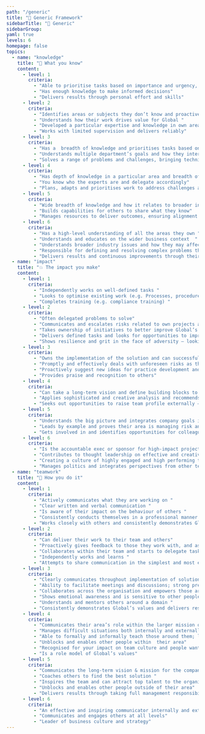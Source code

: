 ```yaml
---
path: "/generic"
title: "📄 Generic Framework"
sidebarTitle: "📄 Generic"
sidebarGroup:
yaml: true
levels: 6
homepage: false
topics:
  - name: "knowledge"
    title: "🧠 What you know"
    content:
      - level: 1
        criteria:
          - "Able to prioritise tasks based on importance and urgency, and request support as required; seeks clarification on requests and timelines."
          - "Has enough knowledge to make informed decisions"
          - "Delivers results through personal effort and skills"
      - level: 2
        criteria:
          - "Identifies areas or subjects they don’t know and proactively seeks out knowledge"
          - "Understands how their work drives value for Global "
          - "Developed a particular expertise and knowledge in own area"
          - "Works with limited supervision and delivers reliably"
      - level: 3
        criteria:
          - "Has a  breadth of knowledge and prioritises tasks based on their business impact to Global."
          - "Understands multiple department’s goals and how they interact with their own"
          - "Solves a range of problems and challenges, bringing technical insights and new ideas, whilst commercial insight is being developed."
      - level: 4
        criteria:
          - "Has depth of knowledge in a particular area and breadth of knowledge across their domain, always looking for new concepts to apply"
          - "You know who the experts are and delegate accordingly"
          - "Plans, adapts and prioritises work to address challenges and achieve medium term objectives.  "
      - level: 5
        criteria:
          - "Wide breadth of knowledge and how it relates to broader industry (possesses strong commercial awareness)."
          - "Builds capabilities for others to share what they know"
          - "Manages resources to deliver outcomes, ensuring alignment of resource is with the achievement of strategic business objectives and Global’s values. "
      - level: 6
        criteria:
          - "Has a high-level understanding of all the areas they own "
          - "Understands and educates on the wider business context  "
          - "Understands broader industry issues and how they may affect Global "
          - "Responsible for defining and resolving complex problems that are critical to achieving designed business outcomes."
          - "Delivers results and continuous improvements through their in-depth knowledge, expertise and best practices. "
  - name: "impact"
    title: "💥 The impact you make"
    content:
      - level: 1
        criteria:
          - "Independently works on well-defined tasks "
          - "Looks to optimise existing work (e.g. Processes, procedures, products, etc) "
          - "Completes training (e.g. compliance training) "
      - level: 2
        criteria:
          - "Often delegated problems to solve"
          - "Communicates and escalates risks related to own projects and business area "
          - "Takes ownership of initiatives to better improve Global’s culture and environment"
          - "Delivers defined tasks and looks for opportunities to improve them "
          - "Shows resilience and grit in the face of adversity – looking for opportunities to improve the way things work  "
      - level: 3
        criteria:
          - "Owns the implementation of the solution and can successfully gain buy-in for their proposals "
          - "Promptly and effectively deals with unforeseen risks as they arise "
          - "Proactively suggest new ideas for practice development and takes the lead in implementing "
          - "Provides praise and recognition to others"
      - level: 4
        criteria:
          - "Can take a long-term vision and define building blocks to get there"
          - "Applies sophisticated and creative analysis and recommends remediating action "
          - "Seeks out opportunities to raise team profile externally – writing blog posts, speaking at events"
      - level: 5
        criteria:
          - "Understands the big picture and integrates company goals into their area "
          - "Leads by example and proves their area is managing risk and compliance within appetite "
          - "Gets involved in and identifies opportunities for colleagues to participate in advisory, strategic, industry bodies to learn and share best practice in their area of business "
      - level: 6
        criteria:
          - "Is the accountable exec or sponsor for high-impact projects "
          - "Contributes to thought leadership on effective and creative risk management throughout the industry"
          - "Creating a culture of highly engaged and high performing team members"
          - "Manages politics and integrates perspectives from other teams. "
  - name: "teamwork"
    title: "🤝 How you do it"
    content:
      - level: 1
        criteria:
          - "Actively communicates what they are working on "
          - "Clear written and verbal communication "
          - "Is aware of their impact on the behaviour of others "
          - "Consistently conducts themselves in a professional manner in person and their written communications "
          - "Works closely with others and consistently demonstrates Global’s values. "
      - level: 2
        criteria:
          - "Can deliver their work to their team and others"
          - "Proactively gives feedback to those they work with, and asks for it from others "
          - "Collaborates within their team and starts to delegate tasks to peers"
          - "Independently works and learns "
          - "Attempts to share communication in the simplest and most effective way "
      - level: 3
        criteria:
          - "Clearly communicates throughout implementation of solutions"
          - "Ability to facilitate meetings and discussions; strong presentation skills – verbal and written"
          - "Collaborates across the organisation and empowers those around them"
          - "Shows emotional awareness and is sensitive to other peoples’ thoughts and ideas "
          - "Understands and mentors others around a domain "
          - "Consistently demonstrates Global’s values and delivers results through their own knowledge, network and specialist skills"
      - level: 4
        criteria:
          - "Communicates their area’s role within the larger mission of the company"
          - "Manages difficult situations both internally and externally, and is able to facilitate a solution. "
          - "Able to formally and informally teach those around them; leading through influence"
          - "Unblocks and enables other people within  their area"
          - "Recognised for your impact on team culture and people want to work with you "
          - "Is a role model of Global’s values"
      - level: 5
        criteria:
          - "Communicates the long-term vision & mission for the company and their functional area "
          - "Coaches others to find the best solution "
          - "Inspires the team and can attract top talent to the organisation "
          - "Unblocks and enables other people outside of their area"
          - "Delivers results through taking full management responsibilities for the team and working effectively through Global’s structure to deliver results."
      - level: 6
        criteria:
          - "An effective and inspiring communicator internally and externally "
          - "Communicates and engages others at all levels"
          - "Leader of business culture and strategy"
---
```

